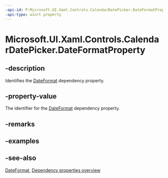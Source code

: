 ```yaml
---
-api-id: P:Microsoft.UI.Xaml.Controls.CalendarDatePicker.DateFormatProperty
-api-type: winrt property
---
```


<!-- Property syntax
public Windows.UI.Xaml.DependencyProperty DateFormatProperty { get; }
-->

# Microsoft.UI.Xaml.Controls.CalendarDatePicker.DateFormatProperty

## -description
Identifies the [DateFormat](calendardatepicker_dateformat.md) dependency property.

## -property-value
The identifier for the [DateFormat](calendardatepicker_dateformat.md) dependency property.

## -remarks

## -examples

## -see-also
[DateFormat](calendardatepicker_dateformat.md), [Dependency properties overview](/windows/uwp/xaml-platform/dependency-properties-overview)
